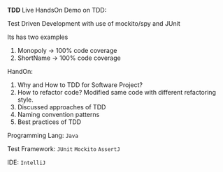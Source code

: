 **TDD**
Live HandsOn Demo on TDD:

Test Driven Development with use of mockito/spy and JUnit 

Its has two examples
1. Monopoly -> 100% code coverage
2. ShortName -> 100% code coverage

HandOn: 
1. Why and How to TDD for Software Project?
2. How to refactor code? Modified same code with different refactoring style.
3. Discussed approaches of TDD
4. Naming convention patterns
5. Best practices of TDD


Programming Lang:
`Java`

Test Framework:
`JUnit`
`Mockito`
`AssertJ`

IDE:
`IntelliJ`





